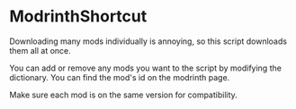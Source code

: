 # ModrinthShortcut

Downloading many mods individually is annoying, so this script downloads them all at once.

You can add or remove any mods you want to the script by modifying the dictionary. You can find the mod's id on the modrinth page.

Make sure each mod is on the same version for compatibility.
